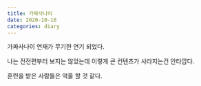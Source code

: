 ```yaml
---
title: 가짜사나이
date: 2020-10-16
categories: diary
---
```

가짜사나이 연재가 무기한 연기 되었다.

나는 전전편부터 보지는 않았는데 이렇게 큰 컨텐츠가 사라지는건 안타깝다.

훈련을 받은 사람들은 억울 할 것 같다.
